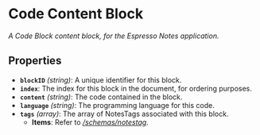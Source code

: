 # Code Content Block

*A Code Block content block, for the Espresso Notes application.*

## Properties

- **`blockID`** *(string)*: A unique identifier for this block.
- **`index`**: The index for this block in the document, for ordering purposes.
- **`content`** *(string)*: The code contained in the block.
- **`language`** *(string)*: The programming language for this code.
- **`tags`** *(array)*: The array of NotesTags associated with this block.
  - **Items**: Refer to *[/schemas/notestag](#chemas/notestag)*.

